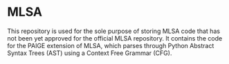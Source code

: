 # MLSA

This repository is used for the sole purpose of storing MLSA code that has not been yet approved for the official MLSA repository.
It contains the code for the PAIGE extension of MLSA, which parses through Python Abstract Syntax Trees (AST) using a Context Free Grammar (CFG). 
